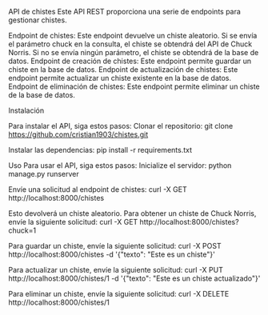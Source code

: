 API de chistes
Este API REST proporciona una serie de endpoints para gestionar chistes.

Endpoint de chistes: Este endpoint devuelve un chiste aleatorio. Si se envía el parámetro chuck en la consulta, el chiste se obtendrá del API de Chuck Norris. Si no se envía ningún parámetro, el chiste se obtendrá de la base de datos.
Endpoint de creación de chistes: Este endpoint permite guardar un chiste en la base de datos.
Endpoint de actualización de chistes: Este endpoint permite actualizar un chiste existente en la base de datos.
Endpoint de eliminación de chistes: Este endpoint permite eliminar un chiste de la base de datos.

Instalación

Para instalar el API, siga estos pasos:
Clonar el repositorio:
git clone https://github.com/cristian1903/chistes.git

Instalar las dependencias:
pip install -r requirements.txt

Uso
Para usar el API, siga estos pasos:
Inicialize el servidor:
python manage.py runserver

Envíe una solicitud al endpoint de chistes:
curl -X GET http://localhost:8000/chistes

Esto devolverá un chiste aleatorio.
Para obtener un chiste de Chuck Norris, envíe la siguiente solicitud:
curl -X GET http://localhost:8000/chistes?chuck=1

Para guardar un chiste, envíe la siguiente solicitud:
curl -X POST http://localhost:8000/chistes -d '{"texto": "Este es un chiste"}'

Para actualizar un chiste, envíe la siguiente solicitud:
curl -X PUT http://localhost:8000/chistes/1 -d '{"texto": "Este es un chiste actualizado"}'

Para eliminar un chiste, envíe la siguiente solicitud:
curl -X DELETE http://localhost:8000/chistes/1


